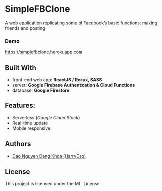 # SimpleFBClone

A web application replicating some of Facebook’s basic functions: making friends and posting

### Demo

https://simplefbclone.herokuapp.com 

## Built With

* front-end web app: __ReactJS / Redux, SASS__
* server: __Google Firebase Authentication & Cloud Functions__
* database: __Google Firestore__


## Features:

* Serverless (_Google Cloud Stack_)
* Real-time update
* Mobile responsive

## Authors

* [Dao Nguyen Dang Khoa (HarryDao)](https://github.com/HarryDao)


## License

This project is licensed under the MIT License
